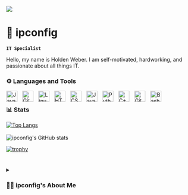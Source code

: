 ![](https://komarev.com/ghpvc/?username=ipconfig2)

# 🎸 ipconfig

**`IT Specialist`**

Hello, my name is Holden Weber. I am self-motivated, hardworking, and passionate about all things IT.


### ⚙️ Languages and Tools

<img align="left" alt="Java" width="30px" style="padding-right:10px;" src="https://cdn.jsdelivr.net/gh/devicons/devicon/icons/java/java-original.svg"/>
<img align="left" alt="Git" width="30px" style="padding-right:10px;" src="https://cdn.jsdelivr.net/gh/devicons/devicon/icons/git/git-original.svg" />
<img align="left" alt="Linux" width="30px" style="padding-right:10px;" src="https://cdn.jsdelivr.net/gh/devicons/devicon/icons/linux/linux-original.svg" />
<img align="left" alt="HTML" width="30px" style="padding-right:10px;" src="https://cdn.jsdelivr.net/gh/devicons/devicon/icons/html5/html5-plain.svg" />
<img align="left" alt="CSS" width="30px" style="padding-right:10px;" src="https://cdn.jsdelivr.net/gh/devicons/devicon/icons/css3/css3-plain.svg" />
<img align="left" alt="JavaScript" width="30px" style="padding-right:10px;" src="https://cdn.jsdelivr.net/gh/devicons/devicon/icons/javascript/javascript-plain.svg" />
<img align="left" alt="Python" width="30px" style="padding-right:10px;" src="https://cdn.jsdelivr.net/gh/devicons/devicon/icons/python/python-plain.svg" />
<img align="left" alt="C++" width="30px" style="padding-right:10px;" src="https://cdn.jsdelivr.net/gh/devicons/devicon/icons/cplusplus/cplusplus-line.svg" />
<img align="left" alt="GitHub" width="30px" style="padding-right:10px;" src="https://cdn.jsdelivr.net/gh/devicons/devicon/icons/github/github-original.svg" />
<img align="left" alt="Bash" width="30px" style="padding-right:10px;" src="https://cdn.jsdelivr.net/gh/devicons/devicon/icons/bash/bash-original.svg" />
<br />

### 📊 Stats
[![Top Langs](https://github-readme-stats.vercel.app/api/top-langs/?username=ipconfig2&langs_count=10&hide=shell&theme=kimbie_dark)](https://github.com/ipconfig2)
<br><br>
![ipconfig's GitHub stats](https://github-readme-stats.vercel.app/api?username=ipconfig2&show_icons=true&theme=kimbie_dark)

[![trophy](https://github-profile-trophy.vercel.app/?username=ipconfig2&theme=kimbie_dark)](https://github.com/ryo-ma/github-profile-trophy)

<!-- ![GitHub Streak](https://streak-stats.demolab.com?user=ipconfig2&theme=gruvbox&border_radius=4.5) -->

#
<details>
 <summary><h3>👨‍💻 ipconfig's About Me</h3></summary>
 Hello, my name is Holden Weber. I am self-motivated, hardworking, and passionate about all things IT. In my free time, I work away at new certifications and on my home network/server closet. Outside the professional area, you can find me hiking, playing guitar, and playing video games. I believe in the power of self-discipline and I’m always seeking new opportunities to grow. One of my greatest strengths is networking, which I've grown knowledge in through work experience, CCNA, CompTIA network+, my home network/server closet, and academic schooling.
